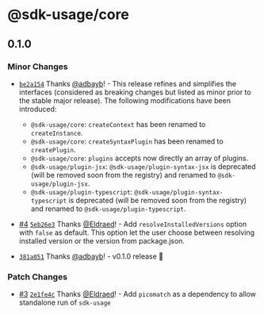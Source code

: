 # @sdk-usage/core

## 0.1.0

### Minor Changes

- [`be2a154`](https://github.com/adbayb/sdk-usage/commit/be2a154ca18ea95640da6b7a09c428d5d76efed3) Thanks [@adbayb](https://github.com/adbayb)! - This release refines and simplifies the interfaces (considered as breaking changes but listed as minor prior to the stable major release).
  The following modifications have been introduced:
    - `@sdk-usage/core`: `createContext` has been renamed to `createInstance`.
    - `@sdk-usage/core`: `createSyntaxPlugin` has been renamed to `createPlugin`.
    - `@sdk-usage/core`: `plugins` accepts now directly an array of plugins.
    - `@sdk-usage/plugin-jsx`: `@sdk-usage/plugin-syntax-jsx` is deprecated (will be removed soon from the registry) and renamed to `@sdk-usage/plugin-jsx`.
    - `@sdk-usage/plugin-typescript`: `@sdk-usage/plugin-syntax-typescript` is deprecated (will be removed soon from the registry) and renamed to `@sdk-usage/plugin-typescript`.

- [#4](https://github.com/adbayb/sdk-usage/pull/4) [`5eb26e3`](https://github.com/adbayb/sdk-usage/commit/5eb26e3bf67c247284e8e363af13d729fda88331) Thanks [@Eldraed](https://github.com/Eldraed)! - Add `resolveInstalledVersions` option with `false` as default. This option let the user choose between resolving installed version or the version from package.json.

- [`381a051`](https://github.com/adbayb/sdk-usage/commit/381a051dc38f4af080f4c9e4fa154ff2f6e02c2a) Thanks [@adbayb](https://github.com/adbayb)! - v0.1.0 release 🚀

### Patch Changes

- [#3](https://github.com/adbayb/sdk-usage/pull/3) [`2e1fe4c`](https://github.com/adbayb/sdk-usage/commit/2e1fe4cc4c5e887ee60aa2618b267c6596ba8fb3) Thanks [@Eldraed](https://github.com/Eldraed)! - Add `picomatch` as a dependency to allow standalone run of `sdk-usage`
